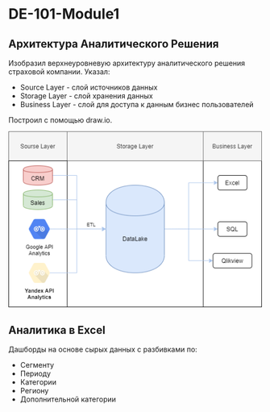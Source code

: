 # DE-101-Module1

## Архитектура Аналитического Решения
Изобразил верхнеуровневую архитектуру аналитического решения страховой компании.
Указал:
- Source Layer - слой источников данных
- Storage Layer - слой хранения данных
- Business Layer - слой для доступа к данным бизнес пользователей

Построил с помощью draw.io.

![Image](https://github.com/wassupqw/Data-Learn/blob/main/DE-101/Module1/Homework_Архитектура%20Аналитического%20Решения.png?raw=true)
## Аналитика в Excel

Дашборды на основе сырых данных с разбивками по:

- Сегменту
- Периоду
- Категории
- Региону
- Дополнительной категории
